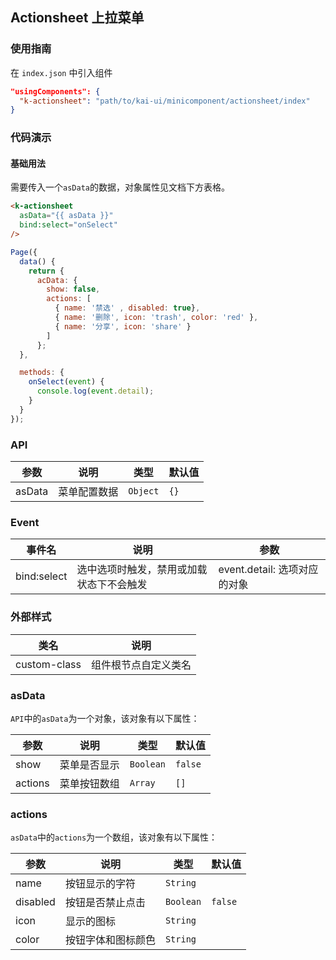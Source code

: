 ## Actionsheet 上拉菜单

### 使用指南
在 `index.json` 中引入组件
```json
"usingComponents": {
  "k-actionsheet": "path/to/kai-ui/minicomponent/actionsheet/index"
}
```

### 代码演示

#### 基础用法
需要传入一个`asData`的数据，对象属性见文档下方表格。

```html
<k-actionsheet
  asData="{{ asData }}"
  bind:select="onSelect"
/>
```

```javascript
Page({
  data() {
    return {
      acData: {
        show: false,
        actions: [
          { name: '禁选' , disabled: true},
          { name: '删除', icon: 'trash', color: 'red' },
          { name: '分享', icon: 'share' }
        ]
      };
  },

  methods: {
    onSelect(event) {
      console.log(event.detail);
    }
  }
});
```

### API

| 参数 | 说明 | 类型 | 默认值 |
|-----------|-----------|-----------|-------------|
| asData | 菜单配置数据 | `Object` | `{}` |

### Event

| 事件名 | 说明 | 参数 |
|-----------|-----------|-----------|
| bind:select | 选中选项时触发，禁用或加载状态下不会触发 | event.detail: 选项对应的对象 |

### 外部样式

| 类名 | 说明 |
|-----------|-----------|
| custom-class | 组件根节点自定义类名 |

### asData

`API`中的`asData`为一个对象，该对象有以下属性：

| 参数 | 说明 | 类型 | 默认值 |
|-----------|-----------|-----------|-------------|
| show | 菜单是否显示 | `Boolean` | `false` |
| actions | 菜单按钮数组 | `Array` | `[]` |

### actions

`asData`中的`actions`为一个数组，该对象有以下属性：

| 参数 | 说明 | 类型 | 默认值 |
|-----------|-----------|-----------|-------------|
| name | 按钮显示的字符 | `String` | ` ` |
| disabled | 按钮是否禁止点击 | `Boolean` | `false` |
| icon | 显示的图标 | `String` | ` ` |
| color | 按钮字体和图标颜色 | `String` | ` ` |
